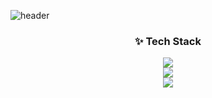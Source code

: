 ![header](https://capsule-render.vercel.app/api?type=waving&color=50bcdf&height=250&section=header&text=YJ&fontSize=75)

### <center> <b>✨ Tech Stack</b> </center>
<center>
<img src="https://img.shields.io/badge/Javascript-F7DF1E?style=for-the-badge&logo=javascript&logoColor=black"> <br> 
<img src="https://img.shields.io/badge/HTML-E34F26?style=for-the-badge&logo=html5&logoColor=black"> <br>
<img src="https://img.shields.io/badge/CSS-1572B6?style=for-the-badge&logo=css3&logoColor=black"> <br>
</center>